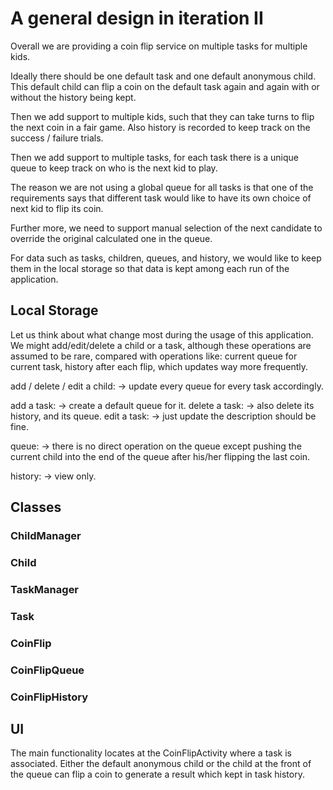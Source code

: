 A general design in iteration II
================================

Overall we are providing a coin flip service on multiple tasks for multiple kids.

Ideally there should be one default task and one default anonymous child. This default child
can flip a coin on the default task again and again with or without the history being kept.

Then we add support to multiple kids, such that they can take turns to flip the next coin in a fair
game. Also history is recorded to keep track on the success / failure trials.

Then we add support to multiple tasks, for each task there is a unique queue to keep track on who is
the next kid to play.

The reason we are not using a global queue for all tasks is that one of the requirements says that
different task would like to have its own choice of next kid to flip its coin.

Further more, we need to support manual selection of the next candidate to override the original
calculated one in the queue.

For data such as tasks, children, queues, and history, we would like to keep them in the local storage so that
data is kept among each run of the application.

Local Storage
-------------

Let us think about what change most during the usage of this application. We might add/edit/delete
a child or a task, although these operations are assumed to be rare, compared with operations like:
current queue for current task, history after each flip, which updates way more frequently.

add / delete / edit a child: -> update every queue for every task accordingly.

add a task: -> create a default queue for it.
delete a task: -> also delete its history, and its queue.
edit a task: -> just update the description should be fine.

queue: -> there is no direct operation on the queue except pushing the current child
            into the end of the queue after his/her flipping the last coin.

history: -> view only.

Classes
-------

### ChildManager
### Child
### TaskManager
### Task
### CoinFlip
### CoinFlipQueue
### CoinFlipHistory

UI
--

The main functionality locates at the CoinFlipActivity where a task is associated. Either the default
anonymous child or the child at the front of the queue can flip a coin to generate a result which kept in task history.

